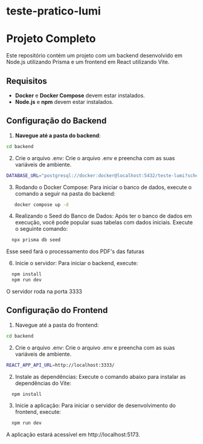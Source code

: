# teste-pratico-lumi

# Projeto Completo

Este repositório contém um projeto com um backend desenvolvido em Node.js utilizando Prisma e um frontend em React utilizando Vite.

## Requisitos

- **Docker** e **Docker Compose** devem estar instalados.
- **Node.js** e **npm** devem estar instalados.

## Configuração do Backend

1. **Navegue até a pasta do backend**:

```bash
cd backend
```

2.	Crie o arquivo .env:
Crie o arquivo .env e preencha com as suas variáveis de ambiente.

```bash
DATABASE_URL="postgresql://docker:docker@localhost:5432/teste-lumi?schema=public"
```

3.	Rodando o Docker Compose:
Para iniciar o banco de dados, execute o comando a seguir na pasta do backend:

```bash
   docker compose up -d
```

4.	Realizando o Seed do Banco de Dados:
Após ter o banco de dados em execução, você pode popular suas tabelas com dados iniciais. Execute o seguinte comando:

```bash
  npx prisma db seed
```
Esse seed fará o processamento dos PDF's das faturas

6.	Inicie o servidor:
Para iniciar o backend, execute:

```bash
  npm install
  npm run dev
```
O servidor roda na porta 3333

## Configuração do Frontend

1.	Navegue até a pasta do frontend:
   ```bash
   cd backend
   ```

2.	Crie o arquivo .env:
Crie o arquivo .env e preencha com as suas variáveis de ambiente.

```bash
REACT_APP_API_URL=http://localhost:3333/
```

2.	Instale as dependências:
Execute o comando abaixo para instalar as dependências do Vite:

```bash
  npm install
```

3.	Inicie a aplicação:
Para iniciar o servidor de desenvolvimento do frontend, execute:

```bash
  npm run dev
```

A aplicação estará acessível em http://localhost:5173.
